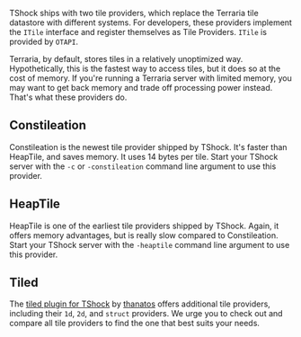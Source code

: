 TShock ships with two tile providers, which replace the Terraria tile datastore with different systems. For developers, these providers implement the `ITile` interface and register themselves as Tile Providers. `ITile` is provided by `OTAPI`.

Terraria, by default, stores tiles in a relatively unoptimized way. Hypothetically, this is the fastest way to access tiles, but it does so at the cost of memory. If you're running a Terraria server with limited memory, you may want to get back memory and trade off processing power instead. That's what these providers do.

## Constileation

Constileation is the newest tile provider shipped by TShock. It's faster than HeapTile, and saves memory. It uses 14 bytes per tile. Start your TShock server with the `-c` or `-constileation` command line argument to use this provider.

## HeapTile

HeapTile is one of the earliest tile providers shipped by TShock. Again, it offers memory advantages, but is really slow compared to Constileation. Start your TShock server with the `-heaptile` command line argument to use this provider.

## Tiled

The [tiled plugin for TShock](https://github.com/thanatos-tshock/Tiled) by [thanatos](https://github.com/thanatos-tshock) offers additional tile providers, including their `1d`, `2d`, and `struct` providers. We urge you to check out and compare all tile providers to find the one that best suits your needs.
